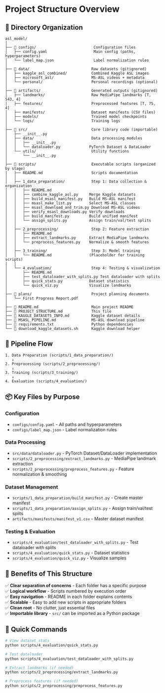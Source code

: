 # Project Structure Overview

## 📁 Directory Organization

```
asl_model/
│
├── 📂 configs/                          Configuration files
│   ├── config.yaml                     Main config (paths, hyperparameters)
│   └── label_map.json                  Label normalization rules
│
├── 📂 data/                            Raw datasets (gitignored)
│   ├── kaggle_asl_combined/           Combined Kaggle ASL images
│   ├── microsoft_asl/                 MS-ASL videos + metadata
│   └── personal/                      Personal recordings (optional)
│
├── 📂 artifacts/                       Generated outputs (gitignored)
│   ├── landmarks/                     Raw MediaPipe landmarks [T, 543, 4]
│   ├── features/                      Preprocessed features [T, 75, 4]
│   ├── manifests/                     Dataset manifests (CSV files)
│   ├── models/                        Trained model checkpoints
│   └── logs/                          Training logs
│
├── 📂 src/                             Core library code (importable)
│   ├── __init__.py
│   ├── data/                          Data processing modules
│   │   ├── __init__.py
│   │   └── dataloader.py             PyTorch Dataset & DataLoader
│   └── utils/                         Utility functions
│       └── __init__.py
│
├── 📂 scripts/                         Executable scripts (organized by stage)
│   ├── README.md                      Scripts documentation
│   │
│   ├── 1_data_preparation/            Step 1: Data collection & organization
│   │   ├── README.md
│   │   ├── combine_kaggle_asl.py     Merge Kaggle datasets
│   │   ├── build_msasl_manifest.py   Build MS-ASL manifest
│   │   ├── msasl_make_list.py        Select MS-ASL classes
│   │   ├── msasl_download_and_trim.py Download MS-ASL videos
│   │   ├── verify_msasl_downloads.py Verify downloads
│   │   ├── build_manifest.py         Build unified manifest
│   │   └── assign_splits.py          Assign train/val/test splits
│   │
│   ├── 2_preprocessing/               Step 2: Feature extraction
│   │   ├── README.md
│   │   ├── extract_landmarks.py      Extract MediaPipe landmarks
│   │   └── preprocess_features.py    Normalize & smooth features
│   │
│   ├── 3_training/                    Step 3: Model training
│   │   └── README.md                 (Placeholder for training scripts)
│   │
│   └── 4_evaluation/                  Step 4: Testing & visualization
│       ├── README.md
│       ├── test_dataloader_with_splits.py Test dataloader with splits
│       ├── quick_stats.py            Dataset statistics
│       └── quick_viz.py              Visualize landmarks
│
├── 📂 plans/                           Project planning documents
│   └── First Progress Report.pdf
│
├── 📄 README.md                        Main project README
├── 📄 PROJECT_STRUCTURE.md             This file
├── 📄 KAGGLE_DATASETS_INFO.md          Kaggle dataset details
├── 📄 MSASL_PIPELINE.md                MS-ASL download pipeline
├── 📄 requirements.txt                 Python dependencies
└── 📄 download_kaggle_datasets.sh      Kaggle download helper
```

## 🔄 Pipeline Flow

```
1. Data Preparation (scripts/1_data_preparation/)
   ↓
2. Preprocessing (scripts/2_preprocessing/)
   ↓
3. Training (scripts/3_training/)
   ↓
4. Evaluation (scripts/4_evaluation/)
```

## 📦 Key Files by Purpose

### Configuration
- `configs/config.yaml` - All paths and hyperparameters
- `configs/label_map.json` - Label normalization rules

### Data Processing
- `src/data/dataloader.py` - PyTorch Dataset/DataLoader implementation
- `scripts/2_preprocessing/extract_landmarks.py` - MediaPipe landmark extraction
- `scripts/2_preprocessing/preprocess_features.py` - Feature normalization & smoothing

### Dataset Management
- `scripts/1_data_preparation/build_manifest.py` - Create master manifest
- `scripts/1_data_preparation/assign_splits.py` - Assign train/val/test splits
- `artifacts/manifests/manifest_v1.csv` - Master dataset manifest

### Testing & Evaluation
- `scripts/4_evaluation/test_dataloader_with_splits.py` - Test dataloader with splits
- `scripts/4_evaluation/quick_stats.py` - Dataset statistics
- `scripts/4_evaluation/quick_viz.py` - Visualize samples

## 🎯 Benefits of This Structure

✅ **Clear separation of concerns** - Each folder has a specific purpose  
✅ **Logical workflow** - Scripts numbered by execution order  
✅ **Easy navigation** - README in each folder explains contents  
✅ **Scalable** - Easy to add new scripts in appropriate folders  
✅ **Clean root** - No clutter, just essential files  
✅ **Importable library** - `src/` can be imported as a Python package  

## 🚀 Quick Commands

```bash
# View dataset stats
python scripts/4_evaluation/quick_stats.py

# Test dataloader
python scripts/4_evaluation/test_dataloader_with_splits.py

# Extract landmarks (if needed)
python scripts/2_preprocessing/extract_landmarks.py

# Preprocess features (if needed)
python scripts/2_preprocessing/preprocess_features.py
```
